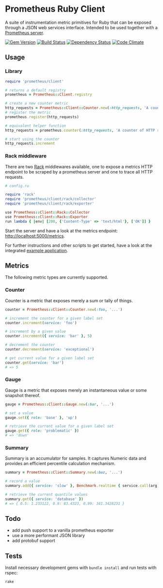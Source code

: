 # Prometheus Ruby Client

A suite of instrumentation metric primitives for Ruby that can be exposed
through a JSON web services interface. Intended to be used together with a
[Prometheus server][1].

[![Gem Version][4]](http://badge.fury.io/rb/prometheus-client)
[![Build Status][3]](http://travis-ci.org/prometheus/client_ruby)
[![Dependency Status][5]](https://gemnasium.com/prometheus/client_ruby)
[![Code Climate][6]](https://codeclimate.com/github/prometheus/client_ruby)

## Usage

### Library

```ruby
require 'prometheus/client'

# returns a default registry
prometheus = Prometheus::Client.registry

# create a new counter metric
http_requests = Prometheus::Client::Counter.new(:http_requests, 'A counter of HTTP requests made')
# register the metric
prometheus.register(http_requests)

# equivalent helper function
http_requests = prometheus.counter(:http_requests, 'A counter of HTTP requests made')

# start using the counter
http_requests.increment
```

### Rack middleware

There are two [Rack][2] middlewares available, one to expose a metrics HTTP
endpoint to be scraped by a prometheus server and one to trace all HTTP
requests.

```ruby
# config.ru

require 'rack'
require 'prometheus/client/rack/collector'
require 'prometheus/client/rack/exporter'

use Prometheus::Client::Rack::Collector
use Prometheus::Client::Rack::Exporter
run lambda { |env| [200, {'Content-Type' => 'text/html'}, ['OK']] }
```

Start the server and have a look at the metrics endpoint:
[http://localhost:5000/metrics](http://localhost:5000/metrics).

For further instructions and other scripts to get started, have a look at the
integrated [example application](examples/rack/README.md).

## Metrics

The following metric types are currently supported.

### Counter

Counter is a metric that exposes merely a sum or tally of things.

```ruby
counter = Prometheus::Client::Counter.new(:foo, '...')

# increment the counter for a given label set
counter.increment(service: 'foo')

# increment by a given value
counter.increment({ service: 'bar' }, 5)

# decrement the counter
counter.decrement(service: 'exceptional')

# get current value for a given label set
counter.get(service: 'bar')
# => 5
```

### Gauge

Gauge is a metric that exposes merely an instantaneous value or some snapshot
thereof.

```ruby
gauge = Prometheus::Client::Gauge.new(:bar, '...')

# set a value
gauge.set({ role: 'base' }, 'up')

# retrieve the current value for a given label set
gauge.get({ role: 'problematic' })
# => 'down'
```

### Summary

Summary is an accumulator for samples. It captures Numeric data and provides
an efficient percentile calculation mechanism.

```ruby
summary = Prometheus::Client::Summary.new(:baz, '...')

# record a value
summary.add({ service: 'slow' }, Benchmark.realtime { service.call(arg) })

# retrieve the current quantile values
summary.get({ service: 'database' })
# => { 0.5: 1.233122, 0.9: 83.4323, 0.99: 341.3428231 }
```

## Todo

  * add push support to a vanilla prometheus exporter
  * use a more performant JSON library
  * add protobuf support

## Tests

Install necessary development gems with `bundle install` and run tests with
rspec:

```bash
rake
```

[1]: https://github.com/prometheus/prometheus
[2]: http://rack.github.io/
[3]: https://secure.travis-ci.org/prometheus/client_ruby.png?branch=master
[4]: https://badge.fury.io/rb/prometheus-client.svg
[5]: https://gemnasium.com/prometheus/client_ruby.svg
[6]: https://codeclimate.com/github/prometheus/client_ruby.png
